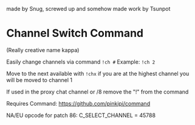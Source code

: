made by Snug, screwed up and somehow made work by Tsunpot

# Channel Switch Command 
(Really creative name kappa)

Easily change channels via command
`!ch #`
Example: `!ch 2`

Move to the next available with `!chx` if you are at the highest channel you will be moved to channel 1

If used in the proxy chat channel or /8 remove the "!" from the command

Requires Command: https://github.com/pinkipi/command

NA/EU opcode for patch 86: C_SELECT_CHANNEL = 45788